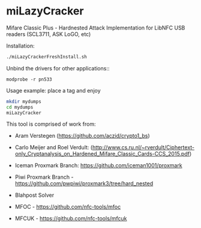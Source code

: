 # miLazyCracker
Mifare Classic Plus - Hardnested Attack Implementation for LibNFC USB readers (SCL3711, ASK LoGO, etc)

Installation:
```bash
./miLazyCrackerFreshInstall.sh
```

Unbind the drivers for other applications::
```modprobe -r pn533_usb
modprobe -r pn533
```


Usage example: place a tag and enjoy
```bash
mkdir mydumps
cd mydumps
miLazyCracker
```

This tool is comprised of work from:
-  Aram Verstegen (https://github.com/aczid/crypto1_bs) 

-  Carlo Meijer and Roel Verdult: (http://www.cs.ru.nl/~rverdult/Ciphertext-only_Cryptanalysis_on_Hardened_Mifare_Classic_Cards-CCS_2015.pdf)

-  Iceman Proxmark Branch: https://github.com/iceman1001/proxmark

-  Piwi Proxmark Branch - https://github.com/pwpiwi/proxmark3/tree/hard_nested

-  Blahpost Solver

-  MFOC - https://github.com/nfc-tools/mfoc

-  MFCUK - https://github.com/nfc-tools/mfcuk

